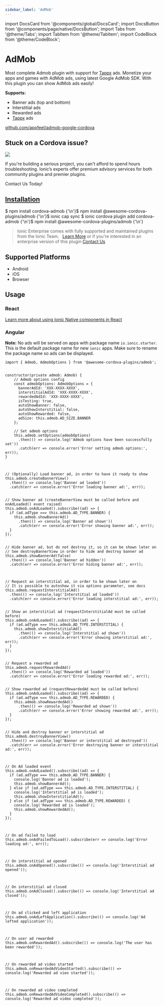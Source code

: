 ```yaml
---
sidebar_label: 'AdMob'
---
```


import DocsCard from '@components/global/DocsCard';
import DocsButton from '@components/page/native/DocsButton';
import Tabs from '@theme/Tabs';
import TabItem from '@theme/TabItem';
import CodeBlock from '@theme/CodeBlock';

# AdMob

Most complete Admob plugin with support for [Tappx](http://www.tappx.com/?h=dec334d63287772de859bdb4e977fce6) ads.
Monetize your apps and games with AdMob ads, using latest Google AdMob SDK. With this plugin you can show AdMob ads easily!

**Supports:**

- Banner ads (top and bottom)
- Interstitial ads
- Rewarded ads
- [Tappx](http://www.tappx.com/?h=dec334d63287772de859bdb4e977fce6) ads

<p>
  <a href="https://github.com/appfeel/admob-google-cordova" target="_blank" rel="noopener" className="git-link">github.com/appfeel/admob-google-cordova</a>
</p>

<h2>Stuck on a Cordova issue?</h2>
<DocsCard
  className="cordova-ee-card"
  header="Don't waste precious time on plugin issues."
  href="https://ionicframework.com/sales?product_of_interest=Ionic%20Native"
>
  <div>
    <img src="/docs/icons/native-cordova-bot.png" class="cordova-ee-img" />
    <p>
      If you're building a serious project, you can't afford to spend hours troubleshooting. Ionic’s experts offer
      premium advisory services for both community plugins and premier plugins.
    </p>
    <DocsButton className="native-ee-detail">Contact Us Today!</DocsButton>
  </div>
</DocsCard>

<h2 id="installation">
  <a href="#installation">Installation</a>
</h2>
<Tabs
  groupId="runtime"
  defaultValue="Capacitor"
  values={[
    { value: 'Capacitor', label: 'Capacitor' },
    { value: 'Cordova', label: 'Cordova' },
    { value: 'Enterprise', label: 'Enterprise' },
  ]}
>
  <TabItem value="Capacitor">
    <CodeBlock className="language-shell">
      $ npm install cordova-admob {'\n'}$ npm install @awesome-cordova-plugins/admob {'\n'}$ ionic cap sync
    </CodeBlock>
  </TabItem>
  <TabItem value="Cordova">
    <CodeBlock className="language-shell">
      $ ionic cordova plugin add cordova-admob {'\n'}$ npm install @awesome-cordova-plugins/admob {'\n'}
    </CodeBlock>
  </TabItem>
  <TabItem value="Enterprise">
    <blockquote>
      Ionic Enterprise comes with fully supported and maintained plugins from the Ionic Team. &nbsp;
      <a class="btn" href="https://ionic.io/docs/premier-plugins">Learn More</a> or if you're interested in an enterprise version of this plugin <a class="btn" href="https://ionicframework.com/sales?product_of_interest=Ionic%20Enterprise%20Engine">Contact Us</a>
    </blockquote>
  </TabItem>
</Tabs>

## Supported Platforms

- Android
- iOS
- Browser

## Usage

### React

[Learn more about using Ionic Native components in React](../native-community.md#react)

### Angular

**Note:** No ads will be served on apps with package name `io.ionic.starter`. This is the default package name for new `ionic` apps. Make sure to rename the package name so ads can be displayed.

```tsx
import { Admob, AdmobOptions } from '@awesome-cordova-plugins/admob';


constructor(private admob: Admob) {
    // Admob options config
    const admobOptions: AdmobOptions = {
      bannerAdId: 'XXX-XXXX-XXXX',
      interstitialAdId: 'XXX-XXXX-XXXX',
      rewardedAdId: 'XXX-XXXX-XXXX',
      isTesting: true,
      autoShowBanner: false,
      autoShowInterstitial: false,
      autoShowRewarded: false,
      adSize: this.admob.AD_SIZE.BANNER
    };

    // Set admob options
    this.admob.setOptions(admobOptions)
      .then(() => console.log('Admob options have been successfully set'))
      .catch(err => console.error('Error setting admob options:', err));
}



// (Optionally) Load banner ad, in order to have it ready to show
this.admob.createBannerView()
  .then(() => console.log('Banner ad loaded'))
  .catch(err => console.error('Error loading banner ad:', err));


// Show banner ad (createBannerView must be called before and onAdLoaded() event raised)
this.admob.onAdLoaded().subscribe((ad) => {
  if (ad.adType === this.admob.AD_TYPE.BANNER) {
    this.admob.showBannerAd()
      .then(() => console.log('Banner ad shown'))
      .catch(err => console.error('Error showing banner ad:', err));
  }
});


// Hide banner ad, but do not destroy it, so it can be shown later on
// See destroyBannerView in order to hide and destroy banner ad
this.admob.showBannerAd(false)
  .then(() => console.log('Banner ad hidden'))
  .catch(err => console.error('Error hiding banner ad:', err));



// Request an interstitial ad, in order to be shown later on
// It is possible to autoshow it via options parameter, see docs
this.admob.requestInterstitialAd()
  .then(() => console.log('Interstitial ad loaded'))
  .catch(err => console.error('Error loading interstitial ad:', err));


// Show an interstitial ad (requestInterstitialAd must be called before)
this.admob.onAdLoaded().subscribe((ad) => {
  if (ad.adType === this.admob.AD_TYPE.INTERSTITIAL) {
    this.admob.showInterstitialAd()
      .then(() => console.log('Interstitial ad shown'))
      .catch(err => console.error('Error showing interstitial ad:', err));
  }
});


// Request a rewarded ad
this.admob.requestRewardedAd()
  .then(() => console.log('Rewarded ad loaded'))
  .catch(err => console.error('Error loading rewarded ad:', err));


// Show rewarded ad (requestRewardedAd must be called before)
this.admob.onAdLoaded().subscribe((ad) => {
  if (ad.adType === this.admob.AD_TYPE.REWARDED) {
    this.admob.showRewardedAd()
      .then(() => console.log('Rewarded ad shown'))
      .catch(err => console.error('Error showing rewarded ad:', err));
  }
});


// Hide and destroy banner or interstitial ad
this.admob.destroyBannerView()
  .then(() => console.log('Banner or interstitial ad destroyed'))
  .catch(err => console.error('Error destroying banner or interstitial ad:', err));



// On Ad loaded event
this.admob.onAdLoaded().subscribe((ad) => {
  if (ad.adType === this.admob.AD_TYPE.BANNER) {
    console.log('Banner ad is loaded');
    this.admob.showBannerAd();
  } else if (ad.adType === this.admob.AD_TYPE.INTERSTITIAL) {
    console.log('Interstitial ad is loaded');
    this.admob.showInterstitialAd();
  } else if (ad.adType === this.admob.AD_TYPE.REWARDED) {
    console.log('Rewarded ad is loaded');
    this.admob.showRewardedAd();
  }
});



// On ad failed to load
this.admob.onAdFailedToLoad().subscribe(err => console.log('Error loading ad:', err));



// On interstitial ad opened
this.admob.onAdOpened().subscribe(() => console.log('Interstitial ad opened'));



// On interstitial ad closed
this.admob.onAdClosed().subscribe(() => console.log('Interstitial ad closed'));



// On ad clicked and left application
this.admob.onAdLeftApplication().subscribe(() => console.log('Ad lefted application'));



// On user ad rewarded
this.admob.onRewardedAd().subscribe(() => console.log('The user has been rewarded'));



// On rewarded ad video started
this.admob.onRewardedAdVideoStarted().subscribe(() => console.log('Rewarded ad vieo started'));



// On rewarded ad video completed
this.admob.onRewardedAdVideoCompleted().subscribe(() => console.log('Rewarded ad video completed'));

```
